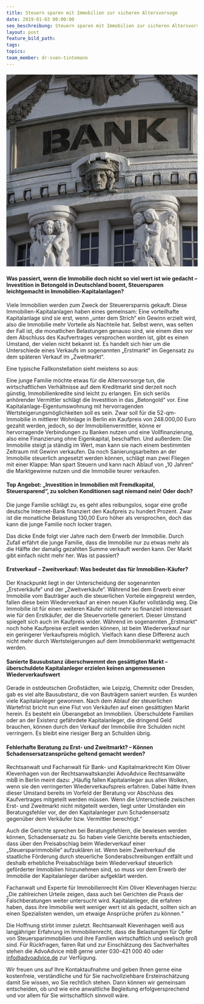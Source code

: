 ```yaml
---
title: Steuern sparen mit Immobilien zur sicheren Altersvorsoge
date: 2019-01-03 00:00:00
seo_beschreibung: Steuern sparen mit Immobilien zur sicheren Altersvorsorge
layout: post
feature_bild_path:
tags:
topics:
team_member: dr-sven-tintemann
---
```


#### ![](/uploads/bank-2907728-640.jpg)

#### Was passiert, wenn die Immobilie doch nicht so viel wert ist wie gedacht – Investition in Betongold in Deutschland boomt, Steuersparen leichtgemacht in Immobilien-Kapitalanlagen?

Viele Immobilien werden zum Zweck der Steuerersparnis gekauft. Diese Immobilien-Kapitalanlagen haben eines gemeinsam: Eine vorteilhafte Kapitalanlage sind sie erst, wenn „unter dem Strich“ ein Gewinn erzielt wird, also die Immobilie mehr Vorteile als Nachteile hat. Selbst wenn, was selten der Fall ist, die monatlichen Belastungen genauso sind, wie einem dies vor dem Abschluss des Kaufvertrages versprochen worden ist, gibt es einen Umstand, der vielen nicht bekannt ist. Es handelt sich hier um die Unterschiede eines Verkaufs im sogenannten „Erstmarkt“ im Gegensatz zu dem späteren Verkauf im „Zweitmarkt“.

Eine typische Fallkonstellation sieht meistens so aus:

Eine junge Familie möchte etwas für die Altersvorsorge tun, die wirtschaftlichen Verhältnisse auf dem Kreditmarkt sind derzeit noch günstig, Immobilienkredite sind leicht zu erlangen. Ein sich seriös anhörender Vermittler schlägt die Investition in das „Betongold“ vor. Eine Kapitalanlage-Eigentumswohnung mit hervorragenden Wertsteigerungsmöglichkeiten soll es sein. Zwar soll für die 52-qm-Immobilie in mittlerer Wohnlage in Berlin ein Kaufpreis von 248.000,00 Euro gezahlt werden, jedoch, so der Immobilienvermittler, könne er hervorragende Verbindungen zu Banken nutzen und eine Vollfinanzierung, also eine Finanzierung ohne Eigenkapital, beschaffen. Und außerdem: Die Immobilie steigt ja ständig im Wert, man kann sie nach einem bestimmten Zeitraum mit Gewinn verkaufen. Da noch Sanierungsarbeiten an der Immobilie steuerlich angesetzt werden können, schlägt man zwei Fliegen mit einer Klappe: Man spart Steuern und kann nach Ablauf von „10 Jahren“ die Marktgewinne nutzen und die Immobilie teurer verkaufen.

#### Top Angebot: „Investition in Immobilien mit Fremdkapital, Steuersparend“, zu solchen Konditionen sagt niemand nein! Oder doch?

Die junge Familie schlägt zu, es geht alles reibungslos, sogar eine große deutsche Internet-Bank finanziert den Kaufpreis zu hundert Prozent. Zwar ist die monatliche Belastung 130,00 Euro höher als versprochen, doch das kann die junge Familie noch locker tragen.

Das dicke Ende folgt vier Jahre nach dem Erwerb der Immobilie. Durch Zufall erfährt die junge Familie, dass die Immobilie nur zu etwas mehr als die Hälfte der damalig gezahlten Summe verkauft werden kann. Der Markt gibt einfach nicht mehr her. Was ist passiert?

#### Erstverkauf – Zweitverkauf: Was bedeutet das für Immobilien-Käufer?

Der Knackpunkt liegt in der Unterscheidung der sogenannten „Erstverkäufe“ und der „Zweitverkäufe“. Während bei dem Erwerb einer Immobilie vom Bauträger auch die steuerlichen Vorteile eingepreist werden, fallen diese beim Wiederverkauf an einen neuen Käufer vollständig weg. Die Immobilie ist für einen weiteren Käufer nicht mehr so finanziell interessant wie für den Erstkäufer, der die Steuervorteile generiert. Dieser Umstand spiegelt sich auch im Kaufpreis wider. Während im sogenannten „Erstmarkt“ noch hohe Kaufpreise erzielt werden können, ist beim Wiederverkauf nur ein geringerer Verkaufspreis möglich. Vielfach kann diese Differenz auch nicht mehr durch Wertsteigerungen auf dem Immobilienmarkt wettgemacht werden.

#### Sanierte Bausubstanz überschwemmt den gesättigten Markt – überschuldete Kapitalanleger erzielen keinen angemessenen Wiederverkaufswert

Gerade in ostdeutschen Großstädten, wie Leipzig, Chemnitz oder Dresden, gab es viel alte Bausubstanz, die von Bauträgern saniert wurden. Es wurden viele Kapitalanleger gewonnen. Nach dem Ablauf der steuerlichen Wartefrist bricht nun eine Flut von Verkäufen auf einen gesättigten Markt herein. Es besteht ein Überangebot an Immobilien. Überschuldete Familien oder an der Existenz gefährdete Kapitalanleger, die dringend Geld brauchen, können durch den Verkauf der Immobilie ihre Schulden nicht verringern. Es bleibt eine riesiger Berg an Schulden übrig.

#### Fehlerhafte Beratung zu Erst- und Zweitmarkt? – Können Schadensersatzansprüche geltend gemacht werden?

Rechtsanwalt und Fachanwalt für Bank- und Kapitalmarktrecht Kim Oliver Klevenhagen von der Rechtsanwaltskanzlei AdvoAdvice Rechtsanwälte mbB in Berlin meint dazu: „Häufig fallen Kapitalanleger aus allen Wolken, wenn sie den verringerten Wiederverkaufspreis erfahren. Dabei hätte ihnen dieser Umstand bereits im Vorfeld der Beratung vor Abschluss des Kaufvertrages mitgeteilt werden müssen. Wenn die Unterschiede zwischen Erst- und Zweitmarkt nicht mitgeteilt werden, liegt unter Umständen ein Beratungsfehler vor, der den Kapitalanleger zum Schadensersatz gegenüber dem Verkäufer bzw. Vermittler berechtigt.“

Auch die Gerichte sprechen bei Beratungsfehlern, die bewiesen werden können, Schadensersatz zu. So haben viele Gerichte bereits entschieden, dass über den Preisabschlag beim Wiederverkauf einer „Steuersparimmobilie“ aufzuklären ist. Wenn beim Zweitverkauf die staatliche Förderung durch steuerliche Sonderabschreibungen entfällt und deshalb erhebliche Preisabschläge beim Wiederverkauf steuerlich geförderter Immobilien hinzunehmen sind, so muss vor dem Erwerb der Immobilie der Kapitalanleger darüber aufgeklärt werden.

Fachanwalt und Experte für Immobilienrecht Kim Oliver Klevenhagen hierzu: „Die zahlreichen Urteile zeigen, dass auch bei Gerichten die Praxis der Falschberatungen weiter untersucht wird. Kapitalanleger, die erfahren haben, dass ihre Immobilie weit weniger wert ist als gedacht, sollten sich an einen Spezialisten wenden, um etwaige Ansprüche prüfen zu können.“

Die Hoffnung stirbt immer zuletzt. Rechtsanwalt Klevenhagen weiß aus langjähriger Erfahrung im Immobilienrecht, dass die Belastungen für Opfer von Steuersparimmobilien und ihre Familien wirtschaftlich und seelisch groß sind. Für Rückfragen, fairen Rat und zur Einschätzung des Sachverhaltes stehen die AdvoAdvice mbB gerne unter 030-421 000 40 oder info@advoadvice.de zur Verfügung.

Wir freuen uns auf Ihre Kontaktaufnahme und geben Ihnen gerne eine kostenfreie, verständliche und für Sie nachvollziehbare Ersteinschätzung damit Sie wissen, wo Sie rechtlich stehen. Dann können wir gemeinsam entscheiden, ob und wie eine anwaltliche Begleitung erfolgversprechend und vor allem für Sie wirtschaftlich sinnvoll wäre.